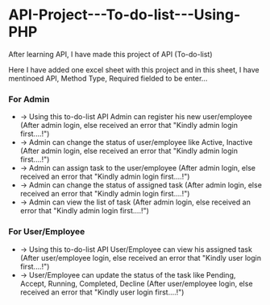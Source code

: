 # API-Project---To-do-list---Using-PHP

After learning API, I have made this project of API (To-do-list)

Here I have added one excel sheet with this project and in this sheet, I have mentinoed API, Method Type, Required fielded to be enter...

### For Admin
- -> Using this to-do-list API Admin can register his new user/employee (After admin login, else received an error that "Kindly admin login first....!")
- -> Admin can change the status of user/employee like Active, Inactive (After admin login, else received an error that "Kindly admin login first....!")
- -> Admin can assign task to the user/employee (After admin login, else received an error that "Kindly admin login first....!")
- -> Admin can change the status of assigned task (After admin login, else received an error that "Kindly admin login first....!")
- -> Admin can view the list of task (After admin login, else received an error that "Kindly admin login first....!")

### For User/Employee
- -> Using this to-do-list API User/Employee can view his assigned task (After user/employee login, else received an error that "Kindly user login first....!")
- -> User/Employee can update the status of the task like Pending, Accept, Running, Completed, Decline (After user/employee login, else received an error that "Kindly user login first....!")
